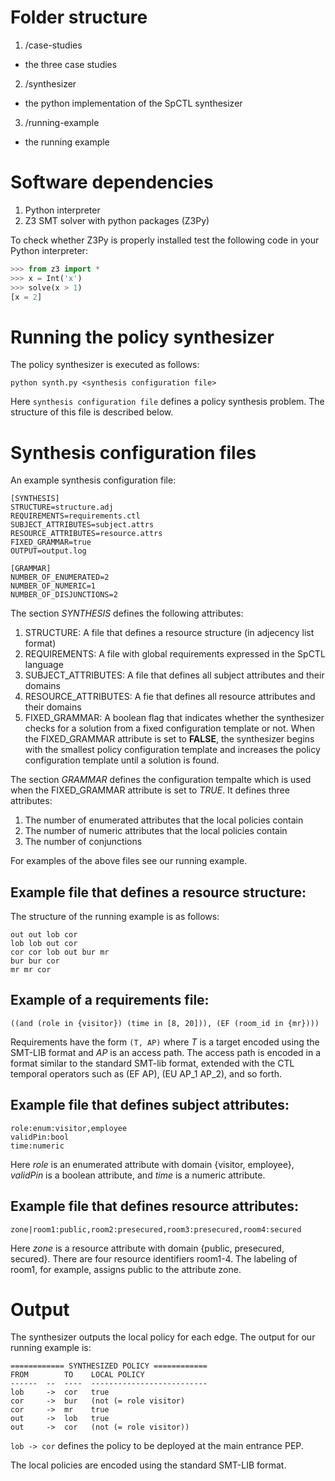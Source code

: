 # Folder structure

1. /case-studies
  - the three case studies
2. /synthesizer
  - the python implementation of the SpCTL synthesizer
3. /running-example
  - the running example

# Software dependencies

1. Python interpreter
2. Z3 SMT solver with python packages (Z3Py)

To check whether Z3Py is properly installed test the following code in your Python interpreter:

```python
>>> from z3 import *
>>> x = Int('x')
>>> solve(x > 1)
[x = 2]
```

# Running the policy synthesizer

The policy synthesizer is executed as follows:

```
python synth.py <synthesis configuration file>
```

Here `synthesis configuration file` defines a policy synthesis problem. The structure of this file is described below.

# Synthesis configuration files

An example synthesis configuration file:

```
[SYNTHESIS]
STRUCTURE=structure.adj
REQUIREMENTS=requirements.ctl
SUBJECT_ATTRIBUTES=subject.attrs
RESOURCE_ATTRIBUTES=resource.attrs
FIXED_GRAMMAR=true
OUTPUT=output.log

[GRAMMAR]
NUMBER_OF_ENUMERATED=2
NUMBER_OF_NUMERIC=1
NUMBER_OF_DISJUNCTIONS=2
```

The section *SYNTHESIS* defines the following attributes:

1. STRUCTURE: A file that defines a resource structure (in adjecency list format)
2. REQUIREMENTS: A file with global requirements expressed in the SpCTL language
3. SUBJECT\_ATTRIBUTES: A file that defines all subject attributes and their domains
4. RESOURCE\_ATTRIBUTES: A fie that defines all resource attributes and their domains
5. FIXED\_GRAMMAR: A boolean flag that indicates whether the synthesizer checks for a solution from a fixed configuration template or not. When the FIXED\_GRAMMAR attribute is set to **FALSE**, the synthesizer begins with the smallest policy configuration template and increases the policy configuration template until a solution is found.

The section *GRAMMAR* defines the configuration tempalte which is used when the FIXED\_GRAMMAR attribute is set to *TRUE*. It defines three attributes:

1. The number of enumerated attributes that the local policies contain
2. The number of numeric attributes that the local policies contain
3. The number of conjunctions

For examples of the above files see our running example.

## Example file that defines a resource structure:

The structure of the running example is as follows:

```
out out lob cor
lob lob out cor
cor cor lob out bur mr
bur bur cor
mr mr cor
```

## Example of a requirements file:

```
((and (role in {visitor}) (time in [8, 20])), (EF (room_id in {mr})))
```

Requirements have the form `(T, AP)` where *T* is a target encoded using the SMT-LIB format and *AP* is an access path. The access path is encoded in a format similar to the standard SMT-lib format, extended with the CTL temporal operators such as (EF AP), (EU AP_1 AP_2), and so forth.

## Example file that defines subject attributes:

```
role:enum:visitor,employee
validPin:bool
time:numeric
```

Here *role* is an enumerated attribute with domain {visitor, employee}, *validPin* is a boolean attribute, and *time* is a numeric attribute.

## Example file that defines resource attributes:

```
zone|room1:public,room2:presecured,room3:presecured,room4:secured
```

Here *zone* is a resource attribute with domain {public, presecured, secured}. There are four resource identifiers room1-4. The labeling of room1, for example, assigns public to the attribute zone.


# Output

The synthesizer outputs the local policy for each edge. The output for our running example is:

```
============ SYNTHESIZED POLICY ============
FROM        TO    LOCAL POLICY
------  --  ----  --------------------------
lob     ->  cor   true
cor     ->  bur   (not (= role visitor)
cor     ->  mr    true
out     ->  lob   true
out     ->  cor   (not (= role visitor))
```

`lob -> cor` defines the policy to be deployed at the main entrance PEP.

The local policies are encoded using the standard SMT-LIB format.
